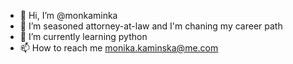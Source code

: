 - 👋 Hi, I’m @monkaminka
- 👀 I’m seasoned attorney-at-law and I'm chaning my career path
- 🌱 I’m currently learning python
- 📫 How to reach me monika.kaminska@me.com 

<!---
monkaminka/monkaminka is a ✨ special ✨ repository because its `README.md` (this file) appears on your GitHub profile.
You can click the Preview link to take a look at your changes.
--->
